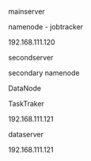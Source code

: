 mainserver

namenode - jobtracker

192.168.111.120



secondserver

secondary namenode

DataNode

TaskTraker 

192.168.111.121



dataserver

192.168.111.121